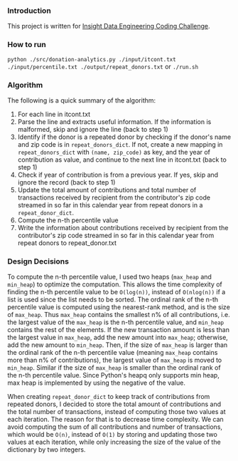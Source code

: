 ### Introduction
This project is written for [Insight Data Engineering Coding Challenge](https://github.com/InsightDataScience/donation-analytics).

### How to run
`python ./src/donation-analytics.py ./input/itcont.txt ./input/percentile.txt ./output/repeat_donors.txt`
or
`./run.sh`

### Algorithm
The following is a quick summary of the algorithm:

1. For each line in itcont.txt
2. Parse the line and extracts useful information. If the information is malformed, skip and ignore the line (back to step 1)
3. Identify if the donor is a repeated donor by checking if the donor's name and zip code is in `repeat_donors_dict`. If not, create a new mapping in `repeat_donors_dict` with `(name, zip_code)` as key, and the year of contribution as value, and continue to the next line in itcont.txt (back to step 1)
4. Check if year of contribution is from a previous year. If yes, skip and ignore the record (back to step 1)
5. Update the total amount of contributions and total number of transactions received by recipient from the contributor's zip code streamed in so far in this calendar year from repeat donors in a `repeat_donor_dict`. 
6. Compute the n-th percentile value
7. Write the information about contributions received by recipient from the contributor's zip code streamed in so far in this calendar year from repeat donors to repeat_donor.txt

### Design Decisions
To compute the n-th percentile value, I used two heaps (`max_heap` and `min_heap`) to optimize the computation. This allows the time complexity of finding the n-th percentile value to be `O(log(n))`, instead of `O(nlog(n))` if a list is used since the list needs to be sorted. The ordinal rank of the n-th percentile value is computed using the nearest-rank method, and is the size of `max_heap`. Thus `max_heap` contains the smallest n% of all contributions, i.e. the largest value of the `max_heap` is the n-th percentile value, and `min_heap` contains the rest of the elements. If the new transaction amount is less than the largest value in `max_heap`, add the new amount into `max_heap`; otherwise, add the new amount to `min_heap`. Then, if the size of `max_heap` is larger than the ordinal rank of the n-th percentile value (meaning `max_heap` contains more than n% of contributions), the largest value of `max_heap` is moved to `min_heap`. Similar if the size of `max_heap` is smaller than the ordinal rank of the n-th percentile value. Since Python's heapq only supports min heap, max heap is implemented by using the negative of the value.

When creating `repeat_donor_dict` to keep track of contributions from repeated donors, I decided to store the total amount of contributions and the total number of transactions, instead of computing those two values at each iteration. The reason for that is to decrease time complexity. We can avoid computing the sum of all contributions and number of transactions, which would be `O(n)`, instead of `O(1)` by storing and updating those two values at each iteration, while only increasing the size of the value of the dictionary by two integers. 

